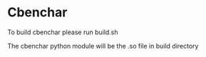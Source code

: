 # Cbenchar

To build cbenchar please run build.sh

The cbenchar python module will be the .so file in build directory
